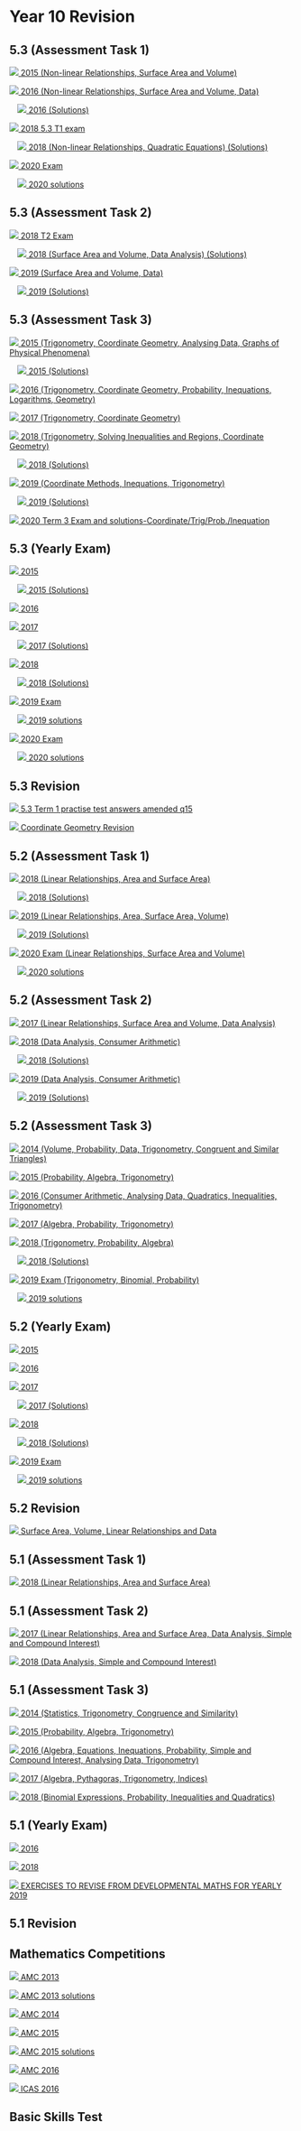 # Year 10 Revision 

## 5.3 (Assessment Task 1)

[![](../../../../../media/f/pdf-24.png) 2015 (Non-linear Relationships, Surface Area and Volume)](2015%20term%201%20paper.pdf)

[![](../../../../../media/f/pdf-24.png) 2016 (Non-linear Relationships, Surface Area and Volume, Data)](img-309084411.pdf)

&emsp;[![](../../../../../media/f/pdf-24.png) 2016 (Solutions) ](img-309084437.pdf)

[![](../../../../../media/f/pdf-24.png) 2018 5.3 T1 exam](10_53_T1_2018_Exam.pdf)

&emsp;[![](../../../../../media/f/pdf-24.png) 2018 (Non-linear Relationships, Quadratic Equations) (Solutions)](10_53_T1_2018_Solutions.pdf)

[![](../../../../../media/f/pdf-24.png) 2020 Exam](Y10%202020.pdf)

&emsp;[![](../../../../../media/f/pdf-24.png) 2020 solutions](Term%201%20Solutions.pdf)

## 5.3 (Assessment Task 2)

[![](../../../../../media/f/pdf-24.png) 2018 T2 Exam](2018Y105.3T2Exam.pdf)

&emsp;[![](../../../../../media/f/pdf-24.png) 2018 (Surface Area and Volume, Data Analysis) (Solutions)](10_53_T2_2018_Solutions.pdf)

[![](../../../../../media/f/document-24.png) 2019 (Surface Area and Volume, Data)](Year%2010%20%285.3%29%20Term%202%20Exam.docx)

&emsp;[![](../../../../../media/f/pdf-24.png) 2019 (Solutions)](Year%2010%20%285.3%29%20Term%202%20Solutions.pdf)

## 5.3 (Assessment Task 3)

[![](../../../../../media/f/pdf-24.png) 2015 (Trigonometry, Coordinate Geometry, Analysing Data, Graphs of Physical Phenomena)](term%203%205.3%20paper.pdf)

&emsp;[![](../../../../../media/f/pdf-24.png) 2015 (Solutions)](10%205.3%20solms%20t3.pdf)

[![](../../../../../media/f/pdf-24.png) 2016 (Trigonometry, Coordinate Geometry, Probability, Inequations, Logarithms, Geometry)](img-720110149.pdf)

[![](../../../../../media/f/pdf-24.png) 2017 (Trigonometry, Coordinate Geometry)](img-803123926.pdf)

[![](../../../../../media/f/pdf-24.png) 2018 (Trigonometry, Solving Inequalities and Regions, Coordinate Geometry)](10_53_T3_2018.pdf)

&emsp;[![](../../../../../media/f/pdf-24.png) 2018 (Solutions)](10_53_T3_2018_Solutions.pdf)

[![](../../../../../media/f/pdf-24.png) 2019 (Coordinate Methods, Inequations, Trigonometry)](img-X22171310.pdf)

&emsp;[![](../../../../../media/f/pdf-24.png) 2019 (Solutions)](img-X22171323.pdf)

[![](../../../../../media/f/pdf-24.png) 2020 Term 3 Exam and solutions-Coordinate/Trig/Prob./Inequation](yr10%205.3%20solutions%202020.pdf)

## 5.3 (Yearly Exam)

[![](../../../../../media/f/pdf-24.png) 2015](img-X11101421.pdf)

&emsp;[![](../../../../../media/f/pdf-24.png) 2015 (Solutions)](img-X11101514.pdf)

[![](../../../../../media/f/pdf-24.png) 2016](img-X11165117.pdf)

[![](../../../../../media/f/document-24.png) 2017 ](Year%2010%20Yearly%202017.docx)

&emsp;[![](../../../../../media/f/pdf-24.png) 2017 (Solutions)](YEAR%2010%205.3%202017%20YEARLY%20SOLUTIONS.pdf)

[![](../../../../../media/f/pdf-24.png) 2018](img-X23083841.pdf)

&emsp;[![](../../../../../media/f/pdf-24.png) 2018 (Solutions)](img-X23083908.pdf)

[![](../../../../../media/f/pdf-24.png) 2019 Exam](Year%2010%20%285.3%29%20Term%204%20Exam.pdf)

&emsp;[![](../../../../../media/f/pdf-24.png) 2019 solutions](Yr%2010%205.3%20term%204%20Solutions.pdf)

[![](../../../../../media/f/pdf-24.png) 2020 Exam](2020_1127_081828-0001.pdf)

&emsp;[![](../../../../../media/f/pdf-24.png) 2020 solutions](2020Yearly5.3Solutions.pdf)

## 5.3 Revision

[![](../../../../../media/f/pdf-24.png) 5.3 Term 1 practise test answers amended q15](5.3%20Term%201%20practise%20test%20answers%20amended%20q15.pdf)

[![](../../../../../media/f/pdf-24.png) Coordinate Geometry Revision](coord%20geometry%20revision-0001.pdf)

## 5.2 (Assessment Task 1)

[![](../../../../../media/f/pdf-24.png) 2018 (Linear Relationships, Area and Surface Area)](10_52_T1_2018.pdf)

&emsp;[![](../../../../../media/f/pdf-24.png) 2018 (Solutions)](10_52_T1_2018_Solutions.pdf)

[![](../../../../../media/f/document-24.png) 2019 (Linear Relationships, Area, Surface Area, Volume)](Year%2010%20%285.2%29%20Term%201%20Exam.docx)

&emsp;[![](../../../../../media/f/pdf-24.png) 2019 (Solutions)](Year%2010%20%285.2%29%20Term%201%20Exam%20-%20Solutions.pdf)

[![](../../../../../media/f/pdf-24.png) 2020 Exam (Linear Relationships, Surface Area and Volume)](Year%2010%20Mathematic%205.2%20Term%201%20Exam%202020.pdf)

&emsp;[![](../../../../../media/f/pdf-24.png) 2020 solutions](Year%2010%20Mathematic%205.2%20Term%201%20Exam%202020%20-%20Solutions.pdf)

## 5.2 (Assessment Task 2)

[![](../../../../../media/f/pdf-24.png) 2017 (Linear Relationships, Surface Area and Volume, Data Analysis)](Year%2010%205.2%20term2%202017.pdf)

[![](../../../../../media/f/pdf-24.png) 2018 (Data Analysis, Consumer Arithmetic)](10_52_T2_2018.pdf)

&emsp;[![](../../../../../media/f/pdf-24.png) 2018 (Solutions)](10_52_T2_2018_Solutions.pdf)

[![](../../../../../media/f/document-24.png) 2019 (Data Analysis, Consumer Arithmetic)](Year%2010%20%285.2%29%20Term%202%20Exam%20-%20Exam.docx)

&emsp;[![](../../../../../media/f/pdf-24.png) 2019 (Solutions)](Year%2010%20%285.2%29%20Term%202%20Exam%20-%20Solutions.pdf)

## 5.2 (Assessment Task 3)

[![](../../../../../media/f/pdf-24.png) 2014 (Volume, Probability, Data, Trigonometry, Congruent and Similar Triangles)](img-720114602.pdf)

[![](../../../../../media/f/pdf-24.png) 2015 (Probability, Algebra, Trigonometry)](img-720113521.pdf)

[![](../../../../../media/f/pdf-24.png) 2016 (Consumer Arithmetic, Analysing Data, Quadratics, Inequalities, Trigonometry)](img-720111310.pdf)

[![](../../../../../media/f/pdf-24.png) 2017 (Algebra, Probability, Trigonometry)](img-803162536.pdf)

[![](../../../../../media/f/pdf-24.png) 2018 (Trigonometry, Probability, Algebra)](10_52_T3_2018.pdf)

&emsp;[![](../../../../../media/f/pdf-24.png) 2018 (Solutions)](10_52_T3_2018_Solutions.pdf)

[![](../../../../../media/f/pdf-24.png) 2019 Exam (Trigonometry, Binomial, Probability)](2019%20Y105.2T3examPrint.pdf)

&emsp;[![](../../../../../media/f/pdf-24.png) 2019 solutions](2019T3Y105.2solutionsv3.pdf)

## 5.2 (Yearly Exam)

[![](../../../../../media/f/pdf-24.png) 2015](img-Y03150410.pdf)

[![](../../../../../media/f/pdf-24.png) 2016](img-X11164259.pdf)

[![](../../../../../media/f/pdf-24.png) 2017](img-X29102830.pdf)

&emsp;[![](../../../../../media/f/pdf-24.png) 2017 (Solutions)](YEAR%2010%20Mathematics%205.2%20Term%204%20Exam%202017%20Solutions%20%281%29.pdf)

[![](../../../../../media/f/document-24.png) 2018](10_52_T4_2018.doc)

&emsp;[![](../../../../../media/f/pdf-24.png) 2018 (Solutions)](10_52_T4_2018_%20Solutions.pdf)

[![](../../../../../media/f/pdf-24.png) 2019 Exam](Y10%20Yearly%20Exam.pdf)

&emsp;[![](../../../../../media/f/pdf-24.png) 2019 solutions](Y10%20Yearly%20Solutions.pdf)

## 5.2 Revision

[![](../../../../../media/f/pdf-24.png) Surface Area, Volume, Linear Relationships and Data](img-508162920.pdf)

## 5.1 (Assessment Task 1)

[![](../../../../../media/f/pdf-24.png) 2018 (Linear Relationships, Area and Surface Area)](img-322084903.pdf)

## 5.1 (Assessment Task 2)

[![](../../../../../media/f/document-24.png) 2017 (Linear Relationships, Area and Surface Area, Data Analysis, Simple and Compound Interest)](Y10%205.1%20Maths%20Term%202%20Test%20%202017.docx)

[![](../../../../../media/f/pdf-24.png) 2018 (Data Analysis, Simple and Compound Interest)](img-521163548.pdf)

## 5.1 (Assessment Task 3)

[![](../../../../../media/f/pdf-24.png) 2014 (Statistics, Trigonometry, Congruence and Similarity)](img-720115114.pdf)

[![](../../../../../media/f/pdf-24.png) 2015 (Probability, Algebra, Trigonometry)](img-720114109.pdf)

[![](../../../../../media/f/pdf-24.png) 2016 (Algebra, Equations, Inequations, Probability, Simple and Compound Interest, Analysing Data, Trigonometry)](img-720112736.pdf)

[![](../../../../../media/f/pdf-24.png) 2017 (Algebra, Pythagoras, Trigonometry, Indices)](img-803162822.pdf)

[![](../../../../../media/f/document-24.png) 2018 (Binomial Expressions, Probability, Inequalities and Quadratics)](10_51_T3_2018.docx)

## 5.1 (Yearly Exam)

[![](../../../../../media/f/pdf-24.png) 2016](img-X11165413.pdf)

[![](../../../../../media/f/pdf-24.png) 2018](img-Y14161509.pdf)

[![](../../../../../media/f/document-24.png) EXERCISES TO REVISE FROM DEVELOPMENTAL MATHS FOR YEARLY 2019](YEAR%2010%20REVISION%20EXERCISES.docx)

## 5.1 Revision

## Mathematics Competitions

[![](../../../../../media/f/pdf-24.png) AMC 2013](2013%20intermediate%20amc.pdf)

[![](../../../../../media/f/pdf-24.png) AMC 2013 solutions](2013%20intermediate%20amc%20solutions.pdf)

[![](../../../../../media/f/pdf-24.png) AMC 2014](2014%20AMC%20Intermediate.pdf)

[![](../../../../../media/f/pdf-24.png) AMC 2015](img-726154532.pdf)

[![](../../../../../media/f/pdf-24.png) AMC 2015 solutions](img-726154548.pdf)

[![](../../../../../media/f/pdf-24.png) AMC 2016](img-X28152753.pdf)

[![](../../../../../media/f/pdf-24.png) ICAS 2016](img-808105105.pdf)

## Basic Skills Test

